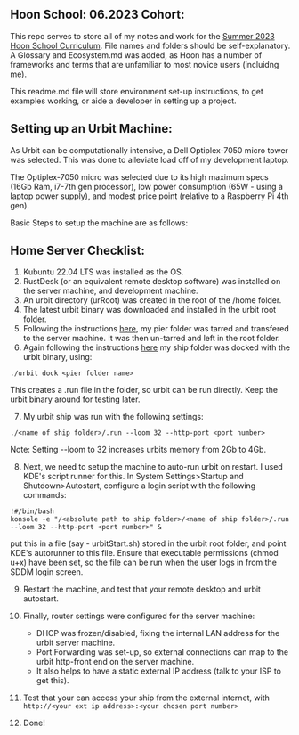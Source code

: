 ## Hoon School: 06.2023 Cohort:

This repo serves to store all of my notes and work for the [Summer 2023 Hoon School Curriculum](https://developers.urbit.org/courses/hsl). File names and folders should be self-explanatory. A Glossary and Ecosystem.md was added, as Hoon has a number of frameworks and terms that are unfamiliar to most novice users (incluidng me).

This readme.md file will store environment set-up instructions, to get examples working, or aide a developer in setting up a project.


## Setting up an Urbit Machine:

As Urbit can be computationally intensive, a Dell Optiplex-7050 micro tower was selected. This was done to alleviate load off of my development laptop.

The Optiplex-7050 micro was selected due to its high maximum specs (16Gb Ram, i7-7th gen processor), low power consumption (65W - using a laptop power supply), and modest price point (relative to a Raspberry Pi 4th gen).

Basic Steps to setup the machine are as follows:

## Home Server Checklist:
1) Kubuntu 22.04 LTS was installed as the OS.
2) RustDesk (or an equivalent remote desktop software) was installed on the server machine, and development machine.
3) An urbit directory (urRoot) was created in the root of the /home folder.
4) The latest urbit binary was downloaded and installed in the urbit root folder.
5) Following the instructions [here](https://urbit.org/getting-started/cloud-hosting), my pier folder was tarred and transfered to the
server machine. It was then un-tarred and left in the root folder.
6) Again following the instructions [here](https://urbit.org/getting-started/cloud-hosting) my ship folder was docked with the urbit binary, using:

```
./urbit dock <pier folder name>

```

This creates a .run file in the folder, so urbit can be run directly. Keep the urbit binary around for testing later.

7) My urbit ship was run with the following settings:

```
./<name of ship folder>/.run --loom 32 --http-port <port number>

```

Note: Setting --loom to 32 increases urbits memory from 2Gb to 4Gb.

8) Next, we need to setup the machine to auto-run urbit on restart. I used KDE's script runner for this. In System Settings>Startup and Shutdown>Autostart, configure a login script with the following commands:

```
!#/bin/bash 
konsole -e "/<absolute path to ship folder>/<name of ship folder>/.run --loom 32 --http-port <port number>" &

```

put this in a file (say - urbitStart.sh) stored in the urbit root folder, and point KDE's autorunner to this file. Ensure that executable permissions (chmod u+x) have been set, so the file can be run when the user logs in from the SDDM login screen.

9) Restart the machine, and test that your remote desktop and urbit autostart.

10) Finally, router settings were configured for the server machine:
    - DHCP was frozen/disabled, fixing the internal LAN address for the urbit server machine.
    - Port Forwarding was set-up, so external connections can map to the urbit http-front end on the server machine.
    - It also helps to have a static external IP address (talk to your ISP to get this).

11) Test that your can access your ship from the external internet, with `http://<your ext ip address>:<your chosen port number>`
12) Done!
